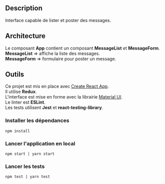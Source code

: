 ## Description

Interface capable de lister et poster des messages.

## Architecture

Le composant **App** contient un composant **MessageList** et **MessageForm**.  
**MessageList** => affiche la liste des messages.  
**MessageForm** => formulaire pour poster un message.

## Outils

Ce projet est mis en place avec [Create React App](https://github.com/facebook/create-react-app).  
Il utilise **Redux**.  
L'interface est mise en forme avec la librairie [Material UI](https://material-ui.com/).  
Le linter est **ESLint**.  
Les tests utilisent **Jest** et **react-testing-library**.

### Installer les dépendances

```
npm install
```

### Lancer l'application en local

```
npm start | yarn start
```

### Lancer les tests

```
npm test | yarn test
```